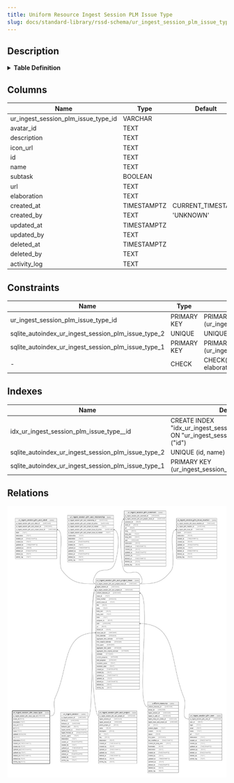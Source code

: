 ```yaml
---
title: Uniform Resource Ingest Session PLM Issue Type
slug: docs/standard-library/rssd-schema/ur_ingest_session_plm_issue_type
---
```


## Description

<details>
<summary><strong>Table Definition</strong></summary>

```sql
CREATE TABLE "ur_ingest_session_plm_issue_type" (
    "ur_ingest_session_plm_issue_type_id" VARCHAR PRIMARY KEY NOT NULL,
    "avatar_id" TEXT,
    "description" TEXT NOT NULL,
    "icon_url" TEXT NOT NULL,
    "id" TEXT NOT NULL,
    "name" TEXT NOT NULL,
    "subtask" BOOLEAN NOT NULL,
    "url" TEXT NOT NULL,
    "elaboration" TEXT CHECK(json_valid(elaboration) OR elaboration IS NULL),
    "created_at" TIMESTAMPTZ DEFAULT CURRENT_TIMESTAMP,
    "created_by" TEXT DEFAULT 'UNKNOWN',
    "updated_at" TIMESTAMPTZ,
    "updated_by" TEXT,
    "deleted_at" TIMESTAMPTZ,
    "deleted_by" TEXT,
    "activity_log" TEXT,
    UNIQUE("id", "name")
)
```

</details>

## Columns

| Name                                | Type        | Default           | Nullable | Children                                                                                                                          | Comment                                                 |
| ----------------------------------- | ----------- | ----------------- | -------- | --------------------------------------------------------------------------------------------------------------------------------- | ------------------------------------------------------- |
| ur_ingest_session_plm_issue_type_id | VARCHAR     |                   | false    | [ur_ingest_session_plm_acct_project_issue](/docs/standard-library/rssd-schema/ur_ingest_session_plm_acct_project_issue) | {"isSqlDomainZodDescrMeta":true,"isVarChar":true}       |
| avatar_id                           | TEXT        |                   | true     |                                                                                                                                   |                                                         |
| description                         | TEXT        |                   | false    |                                                                                                                                   |                                                         |
| icon_url                            | TEXT        |                   | false    |                                                                                                                                   |                                                         |
| id                                  | TEXT        |                   | false    |                                                                                                                                   |                                                         |
| name                                | TEXT        |                   | false    |                                                                                                                                   |                                                         |
| subtask                             | BOOLEAN     |                   | false    |                                                                                                                                   |                                                         |
| url                                 | TEXT        |                   | false    |                                                                                                                                   |                                                         |
| elaboration                         | TEXT        |                   | true     |                                                                                                                                   | {"isSqlDomainZodDescrMeta":true,"isJsonText":true}      |
| created_at                          | TIMESTAMPTZ | CURRENT_TIMESTAMP | true     |                                                                                                                                   |                                                         |
| created_by                          | TEXT        | 'UNKNOWN'         | true     |                                                                                                                                   |                                                         |
| updated_at                          | TIMESTAMPTZ |                   | true     |                                                                                                                                   |                                                         |
| updated_by                          | TEXT        |                   | true     |                                                                                                                                   |                                                         |
| deleted_at                          | TIMESTAMPTZ |                   | true     |                                                                                                                                   |                                                         |
| deleted_by                          | TEXT        |                   | true     |                                                                                                                                   |                                                         |
| activity_log                        | TEXT        |                   | true     |                                                                                                                                   | {"isSqlDomainZodDescrMeta":true,"isJsonSqlDomain":true} |

## Constraints

| Name                                                | Type        | Definition                                            |
| --------------------------------------------------- | ----------- | ----------------------------------------------------- |
| ur_ingest_session_plm_issue_type_id                 | PRIMARY KEY | PRIMARY KEY (ur_ingest_session_plm_issue_type_id)     |
| sqlite_autoindex_ur_ingest_session_plm_issue_type_2 | UNIQUE      | UNIQUE (id, name)                                     |
| sqlite_autoindex_ur_ingest_session_plm_issue_type_1 | PRIMARY KEY | PRIMARY KEY (ur_ingest_session_plm_issue_type_id)     |
| -                                                   | CHECK       | CHECK(json_valid(elaboration) OR elaboration IS NULL) |

## Indexes

| Name                                                | Definition                                                                                          |
| --------------------------------------------------- | --------------------------------------------------------------------------------------------------- |
| idx_ur_ingest_session_plm_issue_type__id            | CREATE INDEX "idx_ur_ingest_session_plm_issue_type__id" ON "ur_ingest_session_plm_issue_type"("id") |
| sqlite_autoindex_ur_ingest_session_plm_issue_type_2 | UNIQUE (id, name)                                                                                   |
| sqlite_autoindex_ur_ingest_session_plm_issue_type_1 | PRIMARY KEY (ur_ingest_session_plm_issue_type_id)                                                   |

## Relations

![er](../../../../assets/images/content/docs/standard-library/rssd-schema/ur_ingest_session_plm_issue_type.svg)
